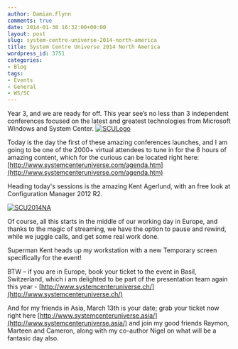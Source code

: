 ```yaml
---
author: Damian.Flynn
comments: true
date: 2014-01-30 16:32:00+00:00
layout: post
slug: system-centre-universe-2014-north-america
title: System Centre Universe 2014 North America
wordpress_id: 3751
categories:
- Blog
tags:
- Events
- General
- WS/SC
---
```


Year 3, and we are ready for off. This year see’s no less than 3 independent conferences focused on the latest and greatest technologies from Microsoft Windows and System Center. [![SCULogo](/Media/2014/02/SCULogo_thumb.png)](/Media/2014/02/SCULogo.png)

Today is the day the first of these amazing conferences launches, and I am going to be one of the 2000+ virtual attendees to tune in for the 8 hours of amazing content, which for the curious can be located right here: [http://www.systemcenteruniverse.com/agenda.htm](http://www.systemcenteruniverse.com/agenda.htm)

Heading today's sessions is the amazing Kent Agerlund, with an free look at Configuration Manager 2012 R2. 

[![SCU2014NA](/Media/2014/02/SCU2014NA_thumb.jpg)](/Media/2014/02/SCU2014NA.jpg)

Of course, all this starts in the middle of our working day in Europe, and thanks to the magic of streaming, we have the option to pause and rewind, while we juggle calls, and get some real work done.

Superman Kent heads up my workstation with a new Temporary screen specifically for the event! 

BTW – if you are in Europe, book your ticket to the event in Basil, Switzerland, which i am delighted to be part of the presentation team again this year - [http://www.systemcenteruniverse.ch/](http://www.systemcenteruniverse.ch/)

And for my friends in Asia, March 13th is your date; grab your ticket now right here [http://www.systemcenteruniverse.asia/](http://www.systemcenteruniverse.asia/) and join my good friends Raymon, Marteen and Cameron, along with my co-author Nigel on what will be a fantasic day also.
